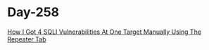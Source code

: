 # Day-258


[How I Got 4 SQLI Vulnerabilities At One Target Manually Using The Repeater Tab](https://medium.com/@bug4y0u/how-i-got-4-sqli-vulnerabilities-at-one-target-manually-using-the-repeater-tab-ed4eb1f84147)
